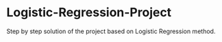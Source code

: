 # Logistic-Regression-Project
Step by step solution of the project based on Logistic Regression method.
